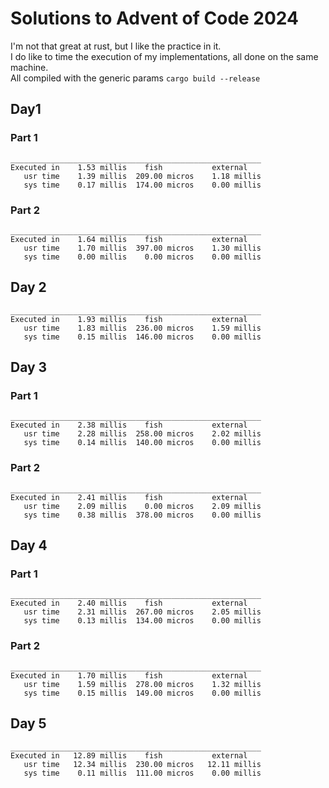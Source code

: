 # Solutions to Advent of Code 2024
I'm not that great at rust, but I like the practice in it.  
I do like to time the execution of my implementations, all done on the same machine.  
All compiled with the generic params `cargo build --release`

## Day1
### Part 1
```
________________________________________________________
Executed in    1.53 millis    fish           external
   usr time    1.39 millis  209.00 micros    1.18 millis
   sys time    0.17 millis  174.00 micros    0.00 millis
```
### Part 2
```
________________________________________________________
Executed in    1.64 millis    fish           external
   usr time    1.70 millis  397.00 micros    1.30 millis
   sys time    0.00 millis    0.00 micros    0.00 millis
```

## Day 2
```
________________________________________________________
Executed in    1.93 millis    fish           external
   usr time    1.83 millis  236.00 micros    1.59 millis
   sys time    0.15 millis  146.00 micros    0.00 millis
```

## Day 3
### Part 1
```
________________________________________________________
Executed in    2.38 millis    fish           external
   usr time    2.28 millis  258.00 micros    2.02 millis
   sys time    0.14 millis  140.00 micros    0.00 millis
```

### Part 2
```
________________________________________________________
Executed in    2.41 millis    fish           external
   usr time    2.09 millis    0.00 micros    2.09 millis
   sys time    0.38 millis  378.00 micros    0.00 millis
```

## Day 4
### Part 1
```
________________________________________________________
Executed in    2.40 millis    fish           external
   usr time    2.31 millis  267.00 micros    2.05 millis
   sys time    0.13 millis  134.00 micros    0.00 millis
```

### Part 2
```
________________________________________________________
Executed in    1.70 millis    fish           external
   usr time    1.59 millis  278.00 micros    1.32 millis
   sys time    0.15 millis  149.00 micros    0.00 millis
```

## Day 5
```
________________________________________________________
Executed in   12.89 millis    fish           external
   usr time   12.34 millis  230.00 micros   12.11 millis
   sys time    0.11 millis  111.00 micros    0.00 millis
```
